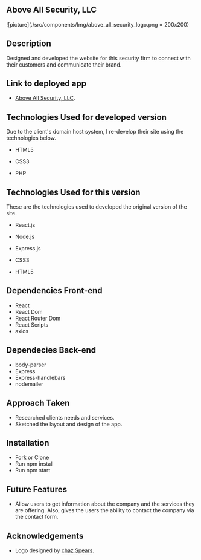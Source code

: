 ## Above All Security, LLC

![picture](./src/components/Img/above_all_security_logo.png = 200x200)

## Description

Designed and developed the website for this security firm
to connect with their customers and communicate their brand. 

## Link to deployed app

* [Above All Security, LLC](http://aboveall-security.com/).

## Technologies Used for developed version

Due to the client's domain host system, I re-develop their site using the technologies below. 

* HTML5

* CSS3

* PHP

## Technologies Used for this version

These are the technologies used to developed the original version of the site.

* React.js

* Node.js

* Express.js

* CSS3

* HTML5

## Dependencies Front-end

* React
* React Dom
* React Router Dom
* React Scripts
* axios 

## Dependecies Back-end 

* body-parser
* Express
* Express-handlebars
* nodemailer

## Approach Taken

* Researched clients needs and services. 
* Sketched the layout and design of the app.

## Installation

* Fork or Clone 
* Run npm install
* Run npm start 

## Future Features

* Allow users to get information about the company and the services they are offering. Also, gives the users the ability to contact the company via the contact form. 


## Acknowledgements

* Logo designed by [chaz Spears](http://www.chazspears.com/).

